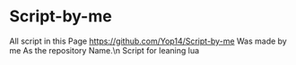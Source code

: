 # Script-by-me
All script in this Page https://github.com/Yop14/Script-by-me Was made by me As the repository Name.\n
Script for leaning lua
